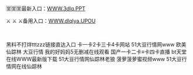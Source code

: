 <p>
	🈺🈺🈺最新入口：<a href="http://www.baidu.com/link?url=6MA2SWnO3Raqke39an_0PUxosM6ZrUGzi1BN9tNnlPW&wd">WWW.3dlq.PPT</a> 
	<p>
		⚔
⚔
⚔备用入口：<a href="http://www.baidu.com/link?url=6MA2SWnO3Raqke39an_0PUxosM6ZrUGzi1BN9tNnlPW&wd">WWW.dlqlya.UPOU</a> 
	</p>
	<p>
		<br />
	</p>
	<p>
		黑料不打烊tttzzz链接直达入口
卡一卡2卡三卡4卡网站
51大豆行情网www
欧美仙踪林 大豆行情
我的好妈妈5无删减在线观看
国产一卡二卡≡卡四卡直播
bt天堂在线WWW最新版下载
51大豆行情网仙踪林老狼
菠萝菠萝蜜视频www
51大豆行情网在线仙踪林
	</p>

